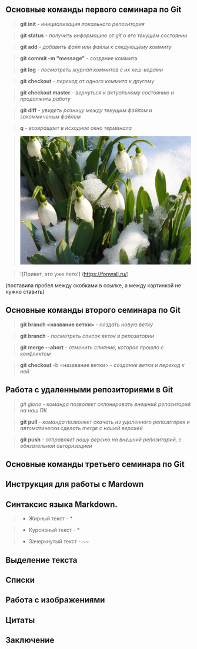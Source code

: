 ## Основные команды первого семинара по Git

> **git init** - *инициализация локального репозитория*

> **git status** - *получить информацию от git о его текущем состоянии*

> **git add** - *добавить файл или файлы к следующему коммиту*

> **git commit -m "message"** - создание коммита

> **git log** - *посмотреть журнал коммитов с их хеш-кодами*

> **git checkout** - *переход от одного коммита к другому*

> **git checkout master** - *вернуться к актуальному состоянию и продолжить работу*

> **git diff** - *увидеть разницу между текущим файлом и закоммиченым файлом*

> **q** - *возвращает в исходное окно терминала*

> ![Привет, это весна!](snowdrops.jpg)

> ![Привет, это уже лето!] (https://fonwall.ru/) 

(поставила пробел между скобками в ссылке, а между картинкой не нужно ставить)




## Основные команды второго семинара по Git

> **git branch <название ветки>** - *создать новую ветку*

> **git branch** - *посмотреть список веток в репозитории*

> **git merge --abort** - *отменить слияние, которое прошло с конфликтом*

> **git checkout** -b <назавание ветки> - *создание ветки и переход к ней*


## Работа с удаленными репозиториями в Git

> *git glone* - *команда позволяет склонировать внешний репозиторий на наш ПК*

> **git pull** - *команда позволяет скачать из удаленного репозитория и автоматически сделать merge с нашей версией*

> **git push** - *отправляет нашу версию на внешний репозитарий, с обязательной авторизацией*

## Основные команды третьего семинара по Git



## Инструкция для работы с Mardown 

## Синтаксис языка Markdown.

> * Жирный текст - *

> * Курсивный текст - *

> * Зачеркнутый текст - ~~


## Выделение текста

## Списки

## Работа с изображениями

## Цитаты

## Заключение

